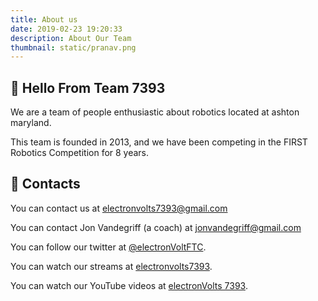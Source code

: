 ```yaml
---
title: About us
date: 2019-02-23 19:20:33
description: About Our Team
thumbnail: static/pranav.png
---
```


## 👋 Hello From Team 7393

We are a team of people enthusiastic about robotics located at ashton maryland.

This team is founded in 2013, and we have been competing in the FIRST Robotics Competition for 8 years.

## 📓 Contacts

You can contact us at [electronvolts7393@gmail.com](mailto:electronvolts7393@gmail.com)

You can contact Jon Vandegriff (a coach) at [jonvandegriff@gmail.com](mailto:jonvandegriff@gmail.com)

You can follow our twitter at [@electronVoltFTC](https://twitter.com/electronVoltFTC).

You can watch our streams at [electronvolts7393](https://www.twitch.tv/electronvolts7393).

You can watch our YouTube videos at [electronVolts 7393](https://www.youtube.com/channel/UCjHhFVW1xlF7UZBzC92veZg).
